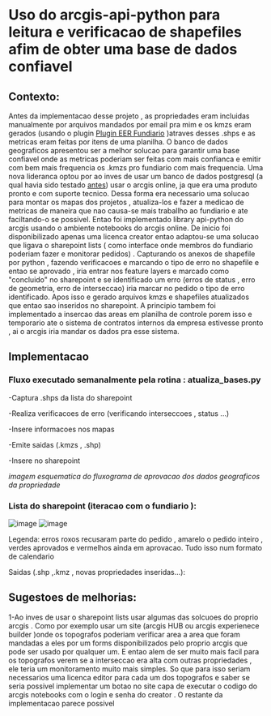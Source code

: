 # Uso do arcgis-api-python para leitura e verificacao de shapefiles afim de obter uma base de dados confiavel
## Contexto:
  Antes da implementacao desse projeto , as propriedades eram incluidas manualmente por arquivos mandados por email pra mim e os kmzs eram gerados (usando o plugin [Plugin EER Fundiario](https://github.com/alex-cyberpunk/Plugins-QGIS/tree/Plugin_EER_fundiario/Plugin_EER_fundiario ) )atraves desses .shps e as metricas eram feitas por itens de uma planilha. O banco de dados geograficos apresentou ser a melhor solucao para garantir uma base confiavel onde as metricas poderiam ser feitas com mais confianca e emitir com bem mais frequencia os .kmzs pro fundiario com mais frequencia.
  Uma nova lideranca optou por ao inves de usar um banco de dados postgresql (a qual havia sido testado [antes](https://github.com/alex-cyberpunk/Postgresql))  usar o arcgis online, ja que era uma produto pronto e com suporte tecnico. 
  Dessa forma era necessario uma solucao para montar os mapas dos projetos , atualiza-los e fazer a medicao de metricas de maneira que nao causa-se mais traballho ao fundiario e ate faciltando-o se possivel. Entao foi implementado library api-python do arcgis usando o ambiente notebooks do arcgis online. De inicio foi disponibilizado apenas uma licenca creator entao adaptou-se uma solucao que ligava o sharepoint lists ( como interface onde membros do fundiario poderiam fazer e monitorar pedidos) . Capturando os anexos de shapefile por python , fazendo verificacoes e marcando o tipo de erro no shapefile e entao se aprovado , iria entrar nos feature layers e marcado como "concluido" no sharepoint e se identificado um erro (erros de status , erro de geometria, erro de interseccao) iria marcar no pedido o tipo de erro identificado. Apos isso e gerado arquivos kmzs e shapefiles atualizados que entao sao inseridos no sharepoint. A principio tambem foi implementado a insercao das areas em planilha de controle porem isso e temporario ate o sistema de contratos internos da empresa estivesse pronto , ai o arcgis iria mandar os dados pra esse sistema. 

## Implementacao

### Fluxo executado semanalmente pela rotina : atualiza_bases.py

-Captura .shps da lista do sharepoint

-Realiza verificacoes de erro (verificando interseccoes , status ...)

-Insere informacoes nos mapas

-Emite saidas (.kmzs , .shp)

-Insere no sharepoint

*imagem esquematica do fluxograma de aprovacao dos dados geograficos da propriedade*

### Lista do sharepoint (iteracao com o fundiario ):

![image](https://github.com/alex-cyberpunk/arcgis-api-python/assets/80361639/77a80e98-93a4-4183-93a5-a8b2383472f2)
![image](https://github.com/alex-cyberpunk/arcgis-api-python/assets/80361639/8125d4c3-5599-4c74-a957-fa7286715158)

Legenda: erros roxos recusaram parte do pedido , amarelo o pedido inteiro , verdes aprovados e vermelhos ainda em aprovacao. 
Tudo isso num formato de calendario

Saidas (.shp ,.kmz , novas propriedades inseridas...):


## Sugestoes de melhorias:

1-Ao inves de usar o sharepoint lists usar algumas das solcuoes do proprio arcgis . Como por exemplo usar um site (arcgis HUB ou arcgis experienece builder )onde os topografos poderiam verificar area a area que foram mandadas a eles por um forms disponibilizados pelo proprio arcgis que pode ser usado por qualquer um. E entao alem de ser muito mais facil para os topografos verem se a interseccao era alta com outras propriedades , ele teria um monitoramento muito mais simples. So que para isso seriam necessarios uma licenca editor para cada um dos topografos e saber se seria possivel implementar um botao no site capa de executar o codigo do arcgis notebooks com o login e senha do creator . O restante da implementacao parece possivel  

